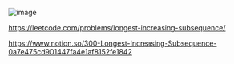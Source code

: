![image](https://user-images.githubusercontent.com/84365977/183663493-7fe55a6a-9f84-4505-816d-d663ff97f57c.png)

https://leetcode.com/problems/longest-increasing-subsequence/

https://www.notion.so/300-Longest-Increasing-Subsequence-0a7e475cd901447fa4e1af8152fe1842
